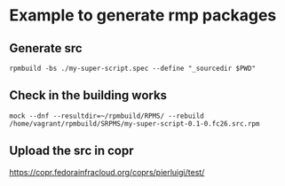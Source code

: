 # Example to generate rmp packages
## Generate src
```
rpmbuild -bs ./my-super-script.spec --define "_sourcedir $PWD"
```
## Check in the building works
```
mock --dnf --resultdir=~/rpmbuild/RPMS/ --rebuild /home/vagrant/rpmbuild/SRPMS/my-super-script-0.1-0.fc26.src.rpm
```

## Upload the src in copr
https://copr.fedorainfracloud.org/coprs/pierluigi/test/
